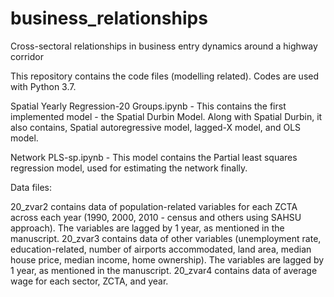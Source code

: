 # business_relationships
Cross-sectoral relationships in business entry dynamics around a highway corridor

This repository contains the code files (modelling related). Codes are used with Python 3.7.

Spatial Yearly Regression-20 Groups.ipynb - This contains the first implemented model - the Spatial Durbin Model. Along with Spatial Durbin, it also contains, Spatial autoregressive model, lagged-X model, and OLS model.

Network PLS-sp.ipynb - This model contains the Partial least squares regression model, used for estimating the network finally.

Data files:

20_zvar2 contains data of population-related variables for each ZCTA across each year (1990, 2000, 2010 - census and others using SAHSU approach). The variables are lagged by 1 year, as mentioned in the manuscript.
20_zvar3 contains data of other variables (unemployment rate, education-related, number of airports accommodated, land area, median house price, median income, home ownership). The variables are lagged by 1 year, as mentioned in the manuscript.
20_zvar4 contains data of average wage for each sector, ZCTA, and year.
